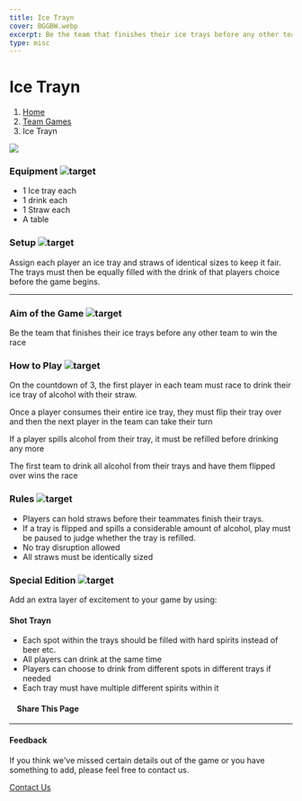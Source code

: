 ```yaml
---
title: Ice Trayn
cover: BGGBW.webp
excerpt: Be the team that finishes their ice trays before any other team to win the race
type: misc
---
```


# Ice Trayn

1.  [Home](/)
2.  [Team Games](GameCategories/TeamGames)
3.  Ice Trayn

![](images/icetrayn.webp)

### Equipment ![target](images/liquor.webp)

-   1 Ice tray each
-   1 drink each
-   1 Straw each
-   A table

### Setup ![target](images/settings.webp)

Assign each player an ice tray and straws of identical sizes to keep it fair. The trays must then be equally filled with the drink of that players choice before the game begins.

* * *

### Aim of the Game ![target](images/target.webp)

Be the team that finishes their ice trays before any other team to win the race

### How to Play ![target](images/question.webp)

On the countdown of 3, the first player in each team must race to drink their ice tray of alcohol with their straw.

Once a player consumes their entire ice tray, they must flip their tray over and then the next player in the team can take their turn

If a player spills alcohol from their tray, it must be refilled before drinking any more

The first team to drink all alcohol from their trays and have them flipped over wins the race

### Rules ![target](images/rules.webp)

-   Players can hold straws before their teammates finish their trays.
-   If a tray is flipped and spills a considerable amount of alcohol, play must be paused to judge whether the tray is refilled.
-   No tray disruption allowed
-   All straws must be identically sized

### Special Edition ![target](images/special.webp)

Add an extra layer of excitement to your game by using:

#### **Shot Trayn**

-   Each spot within the trays should be filled with hard spirits instead of beer etc.
-   All players can drink at the same time
-   Players can choose to drink from different spots in different trays if needed
-   Each tray must have multiple different spirits within it

####     Share This Page

[](https://www.facebook.com/sharer/sharer.php?u=beergogglegames.co.uk/)[](https://www.instagram.com/direct/new/)[](https://twitter.com/intent/tweet?url=beergogglegames.co.uk/)

* * *

#### Feedback

If you think we've missed certain details out of the game or you have something to add, please feel free to contact us.

  
  
  
[Contact Us](contact)
